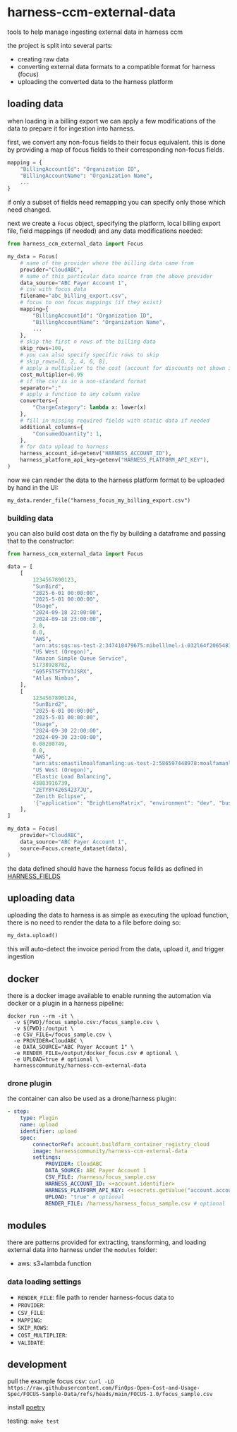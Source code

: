 # harness-ccm-external-data

tools to help manage ingesting external data in harness ccm

the project is split into several parts:
- creating raw data
- converting external data formats to a compatible format for harness (focus)
- uploading the converted data to the harness platform

## loading data

when loading in a billing export we can apply a few modifications of the data to prepare it for ingestion into harness.

first, we convert any non-focus fields to their focus equivalent. this is done by providing a map of focus fields to their corresponding non-focus fields.

```python
mapping = {
    "BillingAccountId": "Organization ID",
    "BillingAccountName": "Organization Name",
    ...
}
```

if only a subset of fields need remapping you can specify only those which need changed.

next we create a `Focus` object, specifying the platform, local billing export file, field mappings (if needed) and any data modifications needed:

```python
from harness_ccm_external_data import Focus

my_data = Focus(
    # name of the provider where the billing data came from
    provider="CloudABC",
    # name of this particular data source from the above provider
    data_source="ABC Payer Account 1",
    # csv with focus data
    filename="abc_billing_export.csv",
    # focus to non focus mappings (if they exist)
    mapping={
        "BillingAccountId": "Organization ID",
        "BillingAccountName": "Organization Name",
        ...
    },
    # skip the first n rows of the billing data
    skip_rows=100,
    # you can also specify specific rows to skip
    # skip_rows=[0, 2, 4, 6, 8],
    # apply a multiplier to the cost (account for discounts not shown in the export?)
    cost_multiplier=0.95
    # if the csv is in a non-standard format
    separator=";"
    # apply a function to any column value
    converters={
        "ChargeCategory": lambda x: lower(x)
    },
    # fill in missing required fields with static data if needed
    additional_columns={
        "ConsumedQuantity": 1,
    },
    # for data upload to harness
    harness_account_id=getenv("HARNESS_ACCOUNT_ID"),
    harness_platform_api_key=getenv("HARNESS_PLATFORM_API_KEY"),
)
```

now we can render the data to the harness platform format to be uploaded by hand in the UI:

```
my_data.render_file("harness_focus_my_billing_export.csv")
```

### building data

you can also build cost data on the fly by building a dataframe and passing that to the constructor:

```python
from harness_ccm_external_data import Focus

data = [
    [
        1234567890123,
        "SunBird",
        "2025-6-01 00:00:00",
        "2025-5-01 00:00:00",
        "Usage",
        "2024-09-18 22:00:00",
        "2024-09-18 23:00:00",
        2.0,
        0.0,
        "AWS",
        "arn:ats:sqs:us-test-2:347410479675:mibelllmel-i-032l64f2065481b12",
        "US West (Oregon)",
        "Amazon Simple Queue Service",
        51738928782,
        "G95FST5FTYV3JSRX",
        "Atlas Nimbus",
    ],
    [
        1234567890124,
        "SunBird2",
        "2025-6-01 00:00:00",
        "2025-5-01 00:00:00",
        "Usage",
        "2024-09-30 22:00:00",
        "2024-09-30 23:00:00",
        0.00200749,
        0.0,
        "AWS",
        "arn:ats:emastilmoalfamanling:us-test-2:586597448978:moalfamanler/app/tungsten-lonbmuenle-amf/l365455f461l4e4a",
        "US West (Oregon)",
        "Elastic Load Balancing",
        43883916739,
        "2ETY8Y426S4237JU",
        "Zenith Eclipse",
        '{"application": "BrightLensMatrix", "environment": "dev", "business_unit": "ViennaAI"}',
    ],
]

my_data = Focus(
    provider="CloudABC",
    data_source="ABC Payer Account 1",
    source=Focus.create_dataset(data),
)
```

the data defined should have the harness focus feilds as defined in [HARNESS_FIELDS](https://github.com/harness-community/harness-ccm-external-data/blob/main/src/harness_ccm_external_data/focus_data.py#L9-L27)

## uploading data

uploading the data to harness is as simple as executing the upload function, there is no need to render the data to a file before doing so:

```python
my_data.upload()
```

this will auto-detect the invoice period from the data, upload it, and trigger ingestion

## docker

there is a docker image available to enable running the automation via docker or a plugin in a harness pipeline:

```
docker run --rm -it \
  -v ${PWD}/focus_sample.csv:/focus_sample.csv \
  -v ${PWD}:/output \
  -e CSV_FILE=/focus_sample.csv \
  -e PROVIDER=CloudABC \
  -e DATA_SOURCE="ABC Payer Account 1" \
  -e RENDER_FILE=/output/docker_focus.csv # optional \
  -e UPLOAD=true # optional \
  harnesscommunity/harness-ccm-external-data
```

### drone plugin

the container can also be used as a drone/harness plugin:

```yaml
- step:
    type: Plugin
    name: upload
    identifier: upload
    spec:
        connectorRef: account.buildfarm_container_registry_cloud
        image: harnesscommunity/harness-ccm-external-data
        settings:
            PROVIDER: CloudABC
            DATA_SOURCE: ABC Payer Account 1
            CSV_FILE: /harness/focus_sample.csv
            HARNESS_ACCOUNT_ID: <+account.identifier>
            HARNESS_PLATFORM_API_KEY: <+secrets.getValue("account.account_admin")>
            UPLOAD: "true" # optional
            RENDER_FILE: /harness/harness_focus_sample.csv # optional
```

## modules

there are patterns provided for extracting, transforming, and loading external data into harness under the `modules` folder:

- aws: s3+lambda function

### data loading settings

- `RENDER_FILE`: file path to render harness-focus data to
- `PROVIDER`: 
- `CSV_FILE`: 
- `MAPPING`: 
- `SKIP_ROWS`: 
- `COST_MULTIPLIER`: 
- `VALIDATE`: 

## development

pull the example focus csv: `curl -LO https://raw.githubusercontent.com/FinOps-Open-Cost-and-Usage-Spec/FOCUS-Sample-Data/refs/heads/main/FOCUS-1.0/focus_sample.csv`

install [poetry](https://python-poetry.org/docs/#installation)

testing: `make test`
